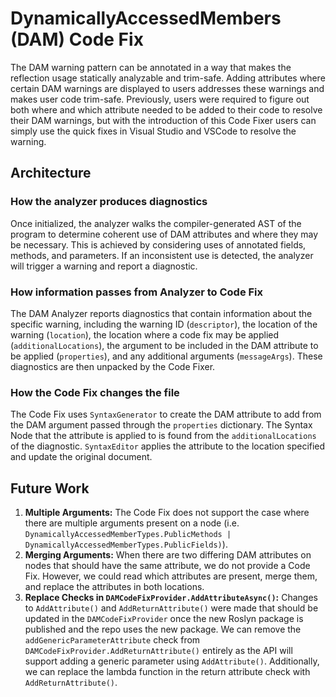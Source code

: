 # DynamicallyAccessedMembers (DAM) Code Fix
The DAM warning pattern can be annotated in a way that makes the reflection usage statically analyzable and trim-safe. Adding attributes where certain DAM warnings are displayed to users addresses these warnings and makes user code trim-safe. Previously, users were required to figure out both where and which attribute needed to be added to their code to resolve their DAM warnings, but with the introduction of this Code Fixer users can simply use the quick fixes in Visual Studio and VSCode to resolve the warning.

## Architecture
### How the analyzer produces diagnostics
Once initialized, the analyzer walks the compiler-generated AST of the program to determine coherent  use of DAM attributes and where they may be necessary. This is achieved by considering uses of annotated fields, methods, and parameters. If an inconsistent use is detected, the analyzer will trigger a warning and report a diagnostic.

### How information passes from Analyzer to Code Fix
The DAM Analyzer reports diagnostics that contain information about the specific warning, including the warning ID (`descriptor`), the location of the warning (`location`), the location where a code fix may be applied (`additionalLocations`), the argument to be included in the DAM attribute to be applied (`properties`), and any additional arguments (`messageArgs`). These diagnostics are then unpacked by the Code Fixer.

### How the Code Fix changes the file
The Code Fix uses `SyntaxGenerator` to create the DAM attribute to add from the DAM argument passed through the `properties` dictionary.  The Syntax Node that the attribute is applied to is found from the `additionalLocations` of the diagnostic. `SyntaxEditor` applies the attribute to the location specified and update the original document.

## Future Work
1. **Multiple Arguments:** The Code Fix does not support the case where there are multiple arguments present on a node (i.e. `DynamicallyAccessedMemberTypes.PublicMethods | DynamicallyAccessedMemberTypes.PublicFields)`).
2. **Merging Arguments:** When there are two differing DAM attributes on nodes that should have the same attribute, we do not provide a Code Fix. However, we could read which attributes are present, merge them, and replace the attributes in both locations.
3. **Replace Checks in `DAMCodeFixProvider.AddAttributeAsync()`:** Changes to `AddAttribute()` and `AddReturnAttribute()` were made that should be updated in the `DAMCodeFixProvider` once the new Roslyn package is published and the repo uses the new package. We can remove the `addGenericParameterAttribute` check from `DAMCodeFixProvider.AddReturnAttribute()` entirely as the API will support adding a generic parameter using `AddAttribute()`. Additionally, we can replace the lambda function in the return attribute check with `AddReturnAttribute()`.

